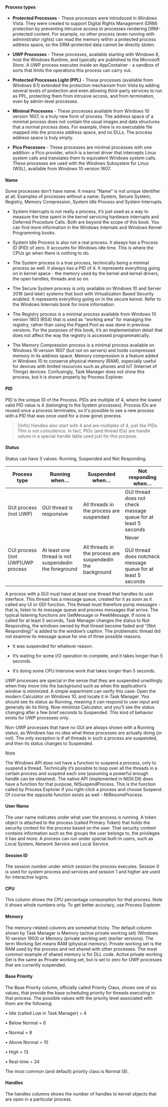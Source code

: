#### Process types

- **Protected Processes** - These processes were introduced in Windows Vista. They were created to support Digital Rights Management (DRM) protection by preventing intrusive access to processes rendering DRM-protected content. For example, no other process (even running with administrator rights) can read the memory within a protected process address space, so the DRM-protected data cannot be directly stolen.

- **UWP Processes** - These processes, available starting with Windows 8, host the Windows Runtime, and typically are published to the Microsoft Store. A UWP process executes inside an AppContainer - a sandbox of sorts that limits the operations this process can carry out.

- **Protected Processes Light (PPL)** - These processes (available from Windows 8.1) extended the protection mechanism from Vista by adding several levels of protection and even allowing third-party services to run as PPL, protecting them from intrusive access, and from termination, even by admin-level processes.

- **Minimal Processes** - These processes available from Windows 10 version 1607, is a truly new form of process. The address space of a minimal process does not contain the usual images and data structures that a normal process does. For example, there is no executable file mapped into the process address space, and no DLLs. The process address space is truly empty.

- **Pico Processes** - These processes are minimal processes with one addition: a Pico provider, which is a kernel driver that intercepts Linux system calls and translates them to equivalent Windows system calls. These processes are used with the Windows Subsystem for Linux (WSL), available from Windows 10 version 1607.

#### Name

Some processes don't have name. It means "Name" is not unique identifier at all. Examples of processes without a name: System, Secure System, Registry, Memory Compression, System Idle Process and System Interrupts.

- System Interrupts is not really a process, it’s just used as a way to measure the time spent in the kernel servicing hardware interrupts and Deferred Procedure Calls. Both are beyond the scope of this book. You can find more information in the Windows Internals and Windows Kernel Programming books.

- System Idle Process is also not a real process. It always has a Process ID (PID) of zero. It accounts for Windows idle time. This is where the CPUs go when there is nothing to do.

- The System process is a true process, technically being a minimal process as well. It always has a PID of 4. It represents everything going on in kernel space - the memory used by the kernel and kernel drivers, the open handles, threads and so on.

- The Secure System process is only available on Windows 10 and Server 2016 (and later) systems that boot with Virtualization Based Security enabled. It represents everything going on in the secure kernel. Refer to the Windows Internals book for more information.

- The Registry process is a minimal process available from Windows 10 version 1803 (RS4) that is used as “working area” for managing the registry, rather than using the Paged Pool as was done in previous versions. For the purposes of this book, it’s an implementation detail that does not affect the way the registry is accessed programmatically.

- The Memory Compression process is a minimal process available on Windows 10 version 1607 (but not on servers) and holds compressed memory in its address space. Memory compression is a feature added in Windows 10 to conserve physical memory (RAM), especially useful for devices with limited resources such as phones and IoT (Internet of Things) devices. Confusingly, Task Manager does not show this process, but it is shown properly by Process Explorer.

#### PID

PID is the unique ID of the Process. PIDs are multiple of 4, where the lowest valid PID value is 4 (belonging to the System processes). Process IDs are reused once a process terminates, so it's possible to see a new process with a PID that was once used for a (now gone) process. 

> [!info] 
>  Handles also start with 4 and are multiples of 4, just like PIDs. This is not coincidence. In fact, PIDs (and thread IDs) are handle values in a special handle table used just for this purpose.

#### Status

Status can have 3 values: Running, Suspended and Not Responding.

| Process type                     | Running when…                                         | Suspended when…                                           | Not responding when…                                                       |
| -------------------------------- | ----------------------------------------------------- | --------------------------------------------------------- | -------------------------------------------------------------------------- |
| GUI process (not UWP)            | GUI thread is responsive                              | All threads in the process are suspended                  | GUI thread does not check message queue for at least 5 seconds             |
| CUI process (not UWP)UWP process | At least one thread is not suspendedin the foreground | All threads in the process are suspendedin the background | Never<br><br>GUI thread does notcheck message queue for at least 5 seconds |
A process with a GUI must have at least one thread that handles its user interface. This thread has a message queue, created for it as soon as it called any UI or GDI function. This thread must therefore pump messages - that is, listen to its message queue and process messages that arrive. The typical listening functions are GetMessage or PeekMessage. If none is called for at least 5 seconds, Task Manager changes the status to Not Responding, the windows owned by that thread become faded and “(Not Responding)” is added to the window’s caption. The problematic thread did not examine its message queue for one of three possible reasons:

- It was suspended for whatever reason.

- It’s waiting for some I/O operation to complete, and it takes longer than 5 seconds.

- It’s doing some CPU intensive work that takes longer than 5 seconds.

UWP processes are special in the sense that they are suspended unwillingly when they move into the background such as when the application’s window is minimized. A simple experiment can verify this case: Open the modern Calculator on Windows 10, and locate it in Task Manager. You should see its status as Running, meaning it can respond to user input and generally do its thing. Now minimize Calculator, and you’ll see the status changing after a few brief seconds to Suspended. This kind of behavior exists for UWP processes only.

Non-UWP processes that have no GUI are always shown with a Running status, as Windows has no idea what these processes are actually doing (or not). The only exception is if all threads in such a process are suspended, and then its status changes to Suspended.

> [!note] 
>  The Windows API does not have a function to suspend a process, only to suspend a thread. Technically it’s possible to loop over all the threads in a certain process and suspend each one (assuming a powerful enough handle can be obtained). The native API (implemented in NtDll.Dll) does have a function for that purpose, NtSuspendProcess. This is the function called by Process Explorer if you right-click a process and choose Suspend. Of course the opposite function exists as well - NtResumeProcess.

#### User Name 

The user name indicates under what user the process is running. A token object is attached to the process (called Primary Token) that holds the security context for the process based on the user. That security context contains information such as the groups the user belongs to, the privileges it has and more. A process can run under special built-in users, such as Local System, Network Service and Local Service. 

#### Session ID

The session number under which session the process executes. Session 0 is used for system process and services and session 1 and higher are used for interactive logins.

#### CPU

This column shows the CPU percentage consumption for that process. Note it shows whole numbers only. To get better accuracy, use Process Explorer.

#### Memory

The memory-related columns are somewhat tricky. The default column shown by Task Manager is Memory (active private working set) (Windows 10 version 1903) or Memory (private working set) (earlier versions). The term Working Set means RAM (physical memory). Private working set is the RAM used by the process and not shared with other processes. The most common example of shared memory is for DLL code. Active private working Set is the same as Private working set, but is set to zero for UWP processes that are currently suspended.

#### Base Priority

The Base Priority column, officially called Priority Class, shows one of six values, that provide the base scheduling priority for threads executing in that process. The possible values with the priority level associated with them are the following:

• Idle (called Low in Task Manager) = 4

• Below Normal = 6

• Normal = 8

• Above Normal = 10

• High = 13

• Real-time = 24

The most common (and default) priority class is Normal (8).

#### Handles

The handles columns shows the number of handles to kernel objects that are open in a particular process.

